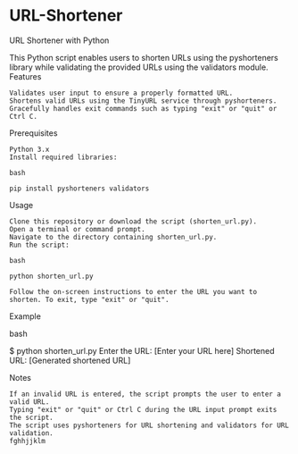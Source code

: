 # URL-Shortener

URL Shortener with Python

This Python script enables users to shorten URLs using the pyshorteners library while validating the provided URLs using the validators module.
Features

    Validates user input to ensure a properly formatted URL.
    Shortens valid URLs using the TinyURL service through pyshorteners.
    Gracefully handles exit commands such as typing "exit" or "quit" or Ctrl C.

Prerequisites

    Python 3.x
    Install required libraries:

    bash

    pip install pyshorteners validators

Usage

    Clone this repository or download the script (shorten_url.py).
    Open a terminal or command prompt.
    Navigate to the directory containing shorten_url.py.
    Run the script:

    bash

    python shorten_url.py

    Follow the on-screen instructions to enter the URL you want to shorten. To exit, type "exit" or "quit".

Example

bash

$ python shorten_url.py
Enter the URL: [Enter your URL here]
Shortened URL: [Generated shortened URL]

Notes

    If an invalid URL is entered, the script prompts the user to enter a valid URL.
    Typing "exit" or "quit" or Ctrl C during the URL input prompt exits the script.
    The script uses pyshorteners for URL shortening and validators for URL validation.
    fghhjjklm
